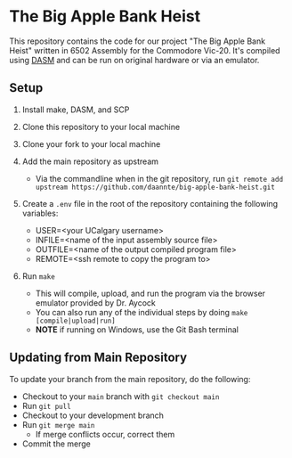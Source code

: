 # The Big Apple Bank Heist

This repository contains the code for our project "The Big Apple Bank Heist" written in 6502 Assembly for the Commodore Vic-20. It's compiled using [DASM](https://github.com/dasm-assembler/dasm) and can be run on original hardware or via an emulator.

## Setup
1. Install make, DASM, and SCP

2. Clone this repository to your local machine

3. Clone your fork to your local machine

4. Add the main repository as upstream
    - Via the commandline when in the git repository, run `git remote add upstream https://github.com/daannte/big-apple-bank-heist.git`

5. Create a `.env` file in the root of the repository containing the following variables:
    - USER=\<your UCalgary username\>
    - INFILE=\<name of the input assembly source file\>
    - OUTFILE=\<name of the output compiled program file\>
    - REMOTE=\<ssh remote to copy the program to\>

4. Run `make`
    - This will compile, upload, and run the program via the browser emulator provided by Dr. Aycock
    - You can also run any of the individual steps by doing `make [compile|upload|run]`
    - **NOTE** if running on Windows, use the Git Bash terminal

## Updating from Main Repository
To update your branch from the main repository, do the following:
- Checkout to your `main` branch with `git checkout main`
- Run `git pull`
- Checkout to your development branch
- Run `git merge main`
    - If merge conflicts occur, correct them
- Commit the merge
